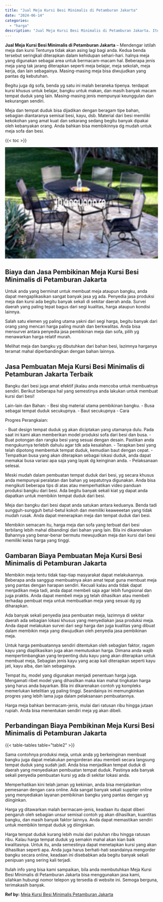 ```yaml
---
title: "Jual Meja Kursi Besi Minimalis di Petamburan Jakarta"
date: "2024-06-14"
categories: 
  - "harga"
description: "Jual Meja Kursi Besi Minimalis di Petamburan Jakarta. Itulah info yang bisa kami sampaikan, bila anda membutuhkan Meja Kursi Besi Minimalis di Petamburan Jak..."
---
```


**Jual Meja Kursi Besi Minimalis di Petamburan Jakarta** – Mendengar istilah meja dan kursi Tentunya tidak akan asing lagi bagi anda. Kedua benda tersebut seringkali diterapkan dalam kehidupan sehari-hari. halnya meja yang digunakan sebagai area untuk bermacam-macam hal. Beberapa jenis meja yang tak jarang diterapkan seperti meja belajar, meja sekolah, meja kerja, dan lain sebagainya. Masing-masing meja bisa diwujudkan yang pantas dg kebutuhan.

Begitu juga dg sofa, benda yg satu ini malah beraneka tipenya. terdapat kursi khusus untuk belajar, bangku untuk makan, dan masih banyak macam tempat duduk yang lain. Masing-masing jenis mempunyai keunggulan dan kekurangan sendiri.

Meja dan tempat duduk bisa dijadikan dengan beragam tipe bahan, sebagian diantaranya semisal besi, kayu, dsb. Material dari besi memiliki kekokohan yang amat kuat dan sekarang sedang begitu banyak dipakai oleh kebanyakan orang. Anda bahkan bisa membikinnya dg mudah untuk meja sofa dan besi.

{{< toc >}}

![Jual Meja Kursi Besi Minimalis di Petamburan Jakarta](/images/jual-meja-besi-murah12.png)

## Biaya dan Jasa Pembikinan Meja Kursi Besi Minimalis di Petamburan Jakarta

Untuk anda yang berminat untuk membuat meja ataupun bangku, anda dapat mengaplikasikan sangat banyak jasa yg ada. Penyedia jasa produksi meja dan kursi ada begitu banyak sekali di sekitar daerah anda. Survei daerah yang paling tepat bagus dari segi kualitas, harga ataupun kondisi lainnya.

Salah satu elemen yg paling utama yakni dari segi harga, begitu banyak dari orang yang mencari harga paling murah dan berkwalitas. Anda bisa mensurvei antara penyedia jasa pembikinan meja dan sofa, pilih yg menawarkan harga relatif murah.

Melihat meja dan bangku yg dibutuhkan dari bahan besi, lazimnya harganya teramat mahal diperbandingkan dengan bahan lainnya.

## Jasa Pembuatan Meja Kursi Besi Minimalis di Petamburan Jakarta Terbaik

Bangku dari besi juga amat efektif jikalau anda mencoba untuk membuatnya sendiri. Berikut beberapa hal yang semestinya anda lakukan untuk membuat kursi dari besi!

Lain-lain dan Bahan: - Besi sbg material utama pembikinan bangku. - Busa sebagai tempat duduk secukupnya. - Baut secukupnya - Cara

Progres Perangkaian:

\- Buat design tempat duduk yg akan diciptakan yang utamanya dulu. Pada saat ini kami akan memberikan model produksi sofa dari besi dan busa. - Buat potongan dan rangka besi yang sesuai dengan desain. Pastikan anda mengukurnya terlebih dahulu agar tdk ada kesalahan. - Terapkan besi yang telah dipotong membentuk tempat duduk, kemudian baut dengan cepat. - Tempatkan busa yang akan diterapkan sebagai lokasi duduk, anda dapat memakai busa variasi apa saja yang layak dg keinginan anda. - Pelaksanaan selesai.

Meski mudah dalam pembuatan tempat duduk dari besi, yg secara khusus anda mempunyai peralatan dan bahan yg sepatutnya digunakan. Anda bisa mengikuti beberapa tips di atas atau memperhatikan video panduan produksi bangku dari besi. Ada begitu banyak sekali kiat yg dapat anda dapatkan untuk membikin tempat duduk dari besi.

Meja dan bangku dari besi dapat anda satukan antara keduanya. Benda tadi sungguh-sungguh betul-betul kokoh dan memiliki keaweeetan yang tidak mudah rusak. Anda dapat menerapkan meja dan tempat duduk dari besi.

Membikin semacam itu, harga meja dan sofa yang terbuat dari besi terbilang lebih mahal dibandingi dari bahan yang lain. Bila ini dikarenakan Bahannya yang benar-benar bermutu mewujudkan meja dan kursi dari besi memiliki kelas harga yang tinggi.

## Gambaran Biaya Pembuatan Meja Kursi Besi Minimalis di Petamburan Jakarta

Membikin meja tentu tidak tiap-tiap masyarakat dapat melakukannya. Beberapa anda sanggup membuatnya akan amat tepat guna membuat meja yang pantas dengan harapan sendiri. Kecuali kalau anda tidak dapat menjadikan meja tadi, anda dapat membeli saja agar lebih fungsional dan juga praktis. Anda dapat membeli meja yg telah dihasilkan atau membeli terhadap pembuat meja untuk membuatkan meja yang sesuai dg yg diharapkan.

Ada banyak sekali penyedia jasa pembuatan meja, lazimnya di sekitar daerah ada sebagian lokasi khusus yang menyediakan jasa produksi meja. Anda dapat melakukan survei dari segi harga dan juga kualitas yang dibuat dalam membikin meja yang diwujudkan oleh penyedia jasa pembikinan meja.

Untuk harga pembuatannya sendiri ditentukan oleh sebagian faktor, ragam kayu yang diaplikasikan juga akan memutuskan harga. Dimana anda wajib mempertimbangkan yang terpenting dulu kayu yang akan diterapkan untuk membuat meja, Sebagian jenis kayu yang acap kali diterapkan seperti kayu jati, kayu alba, dan lain sebagainya.

Tempat itu, model yang digunakan menjadi penentuan harga juga. Mengamati ribet model yang dihasilkan maka kian mahal tingkatan harga yang harus anda bayarkan. Bila ini dikarenakan contoh yg kompleks memerlukan ketelitian yg paling tinggi. Seandainya ini memungkinkan progres yang lebih lama juga dalam pelaksanaan pembuatannya.

Harga meja bahkan bermacam-jenis, mulai dari ratusan ribu hingga jutaan rupiah. Anda bisa menentukan sendiri meja yg akan dibeli.

## Perbandingan Biaya Pembikinan Meja Kursi Besi Minimalis di Petamburan Jakarta

{{< table-tables table="table2" >}}

Sama contohnya produksi meja, untuk anda yg berkeinginan membuat bangku juga dapat melakukan pengorderan atau membeli secara langsung tempat duduk yang sudah jadi. Anda bisa menjadikan tempat duduk di daerah yang menyediakan pembuatan tempat duduk. Pastinya ada banyak sekali penyedia pembuatan kursi yg ada di sekitar lokasi anda.

Memperhatikan kini telah jaman yg kekinian, anda bisa menjalankan pemesanan dengan cara online. Ada sangat banyak sekali supplier online yang menyediakan layanan pembikinan bangku yang pantas dengan yg diinginkan.

Harga yg ditawarkan malah bermacam-jenis, keadaan itu dapat diberi pengaruh oleh sebagian unsur semisal contoh yg akan dihasilkan, kuantitas bangku, dan masih banyak faktor lainnya. Anda dapat memastikan sendiri untuk membikin tempat duduk yg diinginkan.

Harga tempat duduk kurang lebih mulai dari puluhan ribu hingga ratusan ribu. Kalau harga tempat duduk yg semakin mahal akan kian baik kwalitasnya. Untuk itu, anda semestinya dapat menetapkan kursi yang akan dihasilkan seperti apa. Anda juga harus berhati-hati seandainya mengorder bangku secara online, keadaan ini disebabkan ada begitu banyak sekali penipuan yang sering kali terjadi.

Itulah info yang bisa kami sampaikan, bila anda membutuhkan Meja Kursi Besi Minimalis di Petamburan Jakarta bisa menggunakan jasa kami, silahkan hubungi nomor telepon yg tersedia di website ini. Semoga berguna, terimakasih banyak.

**Ref by:** [Meja Kursi Besi Minimalis Petamburan Jakarta](https://id.wikipedia.org/wiki/Meja)
